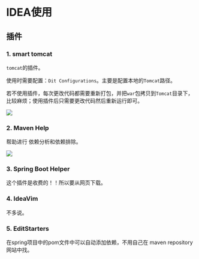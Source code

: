 # IDEA使用

## 插件

### 1. smart tomcat

`tomcat`的插件。

使用时需要配置：`Dit Configurations`。主要是配置本地的`Tomcat`路径。

若不使用插件，每次更改代码都需要重新打包，并把`war`包拷贝到`Tomcat`目录下，比较麻烦；使用插件后只需要更改代码然后重新运行即可。

![](E:\Note\Java\IDEA使用\IDEA使用.assets\image-20240526212424096.png)

### 2. Maven Help

帮助进行 依赖分析和依赖排除。

![](E:\Note\Java\IDEA使用\IDEA使用.assets\image-20240526204542140.png)

### 3. Spring Boot Helper

这个插件是收费的！！所以要从网页下载。

### 4. IdeaVim

不多说。

### 5. EditStarters

在spring项目中的pom文件中可以自动添加依赖，不用自己在 maven repository 网站中找。

